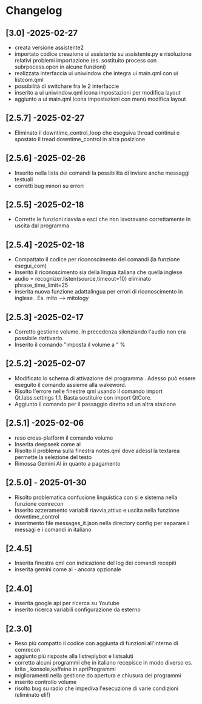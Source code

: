 # Changelog

## [3.0]  -2025-02-27
- creata versione assistente2 
- importato codice creazione ui assistente su assistente.py e risoluzione relativi problemi importazione (es. sostituito process con subrpocess.open in alcune funzioni)
- realizzata interfaccia ui uniwindow che integra ui main.qml con ui listcom.qml
- possibilità di switchare fra le 2 interfaccie 
- inserito a ui uniwindow.qml icona impostazioni per modifica layout 
- aggiunto a ui main.qml icona impostazioni con menù modifica layout 


## [2.5.7] -2025-02-27 
- Eliminato il downtime_control_loop che eseguiva thread continui e spostato il tread downtime_control in altra posizione 

## [2.5.6] -2025-02-26 
- Inserito nella lista dei comandi la possibilità di inviare anche messaggi testuali 
- corretti bug minori su errori 

## [2.5.5] -2025-02-18 
- Corrette le funzioni riavvia e esci che non lavoravano correttamente in uscita dal programma 

## [2.5.4] -2025-02-18
- Compattato il codice per riconoscimento dei comandi (la funzione esegui_com)
- Inserito il riconoscimento sia della lingua italiana che quella inglese 
- audio = recognizer.listen(source,timeout=10) eliminato phrase_time_limit=25 
- inserita nuova funzione adattalingua per errori di riconoscimento in inglese . Es. mito --> mitology

## [2.5.3] -2025-02-17
- Corretto gestione volume. In precedenza silenziando l'audio non era possibile riattivarlo.
- Inserito il comando "imposta il volume a " %

## [2.5.2] -2025-02-07
- Modificato lo schema di attivazione del programma . Adesso può essere eseguito il comando assieme alla wakeword.
- Risolto l'errore nelle finestre qml usando il comando import Qt.labs.settings 1.1. Basta sostituire con import QtCore.
- Aggiunto il comando per il passaggio diretto ad un altra stazione 

## [2.5.1] -2025-02-06
- reso cross-platform il comando volume
- Inserita deepseek come ai
- Risolto il problema sulla finestra notes.qml dove adessl la textarea permette la selezione del testo
- Rimossa Gemini AI in quanto a pagamento 

## [2.5.0] - 2025-01-30
- Risolto problematica confusione linguistica con si e sistema nella funzione comrecon
- Inserito azzeramento variabili riavvia,attivo e uscita nella funzione downtime_control
- inserimento file messages_it.json nella directory config per separare i messagi e i comandi in italiano

## [2.4.5]
- Inserita finestra qml con indicazione del log dei comandi recepiti
- inserita gemini come ai - ancora opzionale

## [2.4.0]
- inserita google api per ricerca su Youtube
- inserito ricerca variabili configurazione da esterno

## [2.3.0]
- Reso più compatto il codice con aggiunta di funzioni all'interno di comrecon
- aggiunto più risposte alla listreplybot e listsaluti
- corretto alcuni programmi che in italiano recepisce in modo diverso es. krita , konsole,kaffeine in apriProgrammi
- miglioramenti nella gestione do apertura e chiusura dei programmi
- inserito controllo volume
- risolto bug su radio che impediva l'esecuzione di varie condizioni (eliminato elif)

